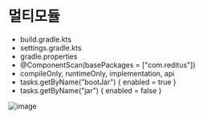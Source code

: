 # 멀티모듈

- build.gradle.kts
- settings.gradle.kts
- gradle.properties
- @ComponentScan(basePackages = ["com.reditus"])
- compileOnly, runtimeOnly, implementation, api
- tasks.getByName("bootJar") { enabled = true }
- tasks.getByName("jar") { enabled = false }
  
![image](https://github.com/bayy1216/spring-multi-module/assets/78216059/bfe14cc9-d680-444e-bc5e-cc90608dac93)


